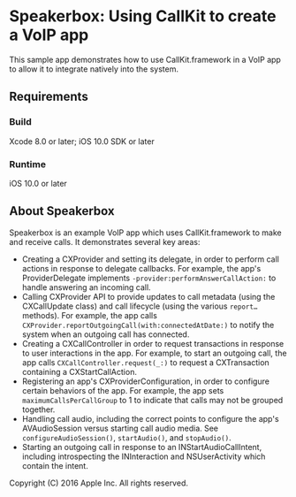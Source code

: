 # Speakerbox: Using CallKit to create a VoIP app

This sample app demonstrates how to use CallKit.framework in a VoIP app to allow it to integrate natively into the system.

## Requirements

### Build

Xcode 8.0 or later; iOS 10.0 SDK or later

### Runtime

iOS 10.0 or later

## About Speakerbox

Speakerbox is an example VoIP app which uses CallKit.framework to make and receive calls. It demonstrates several key areas:

- Creating a CXProvider and setting its delegate, in order to perform call actions in response to delegate callbacks. For example, the app's ProviderDelegate implements `-provider:performAnswerCallAction:` to handle answering an incoming call.
- Calling CXProvider API to provide updates to call metadata (using the CXCallUpdate class) and call lifecycle (using the various `report…` methods). For example, the app calls `CXProvider.reportOutgoingCall(with:connectedAtDate:)` to notify the system when an outgoing call has connected.
- Creating a CXCallController in order to request transactions in response to user interactions in the app. For example, to start an outgoing call, the app calls `CXCallController.request(_:)` to request a CXTransaction containing a CXStartCallAction.
- Registering an app's CXProviderConfiguration, in order to configure certain behaviors of the app. For example, the app sets `maximumCallsPerCallGroup` to 1 to indicate that calls may not be grouped together.
- Handling call audio, including the correct points to configure the app's AVAudioSession versus starting call audio media. See `configureAudioSession()`, `startAudio()`, and `stopAudio()`.
- Starting an outgoing call in response to an INStartAudioCallIntent, including introspecting the INInteraction and NSUserActivity which contain the intent.

Copyright (C) 2016 Apple Inc. All rights reserved.
